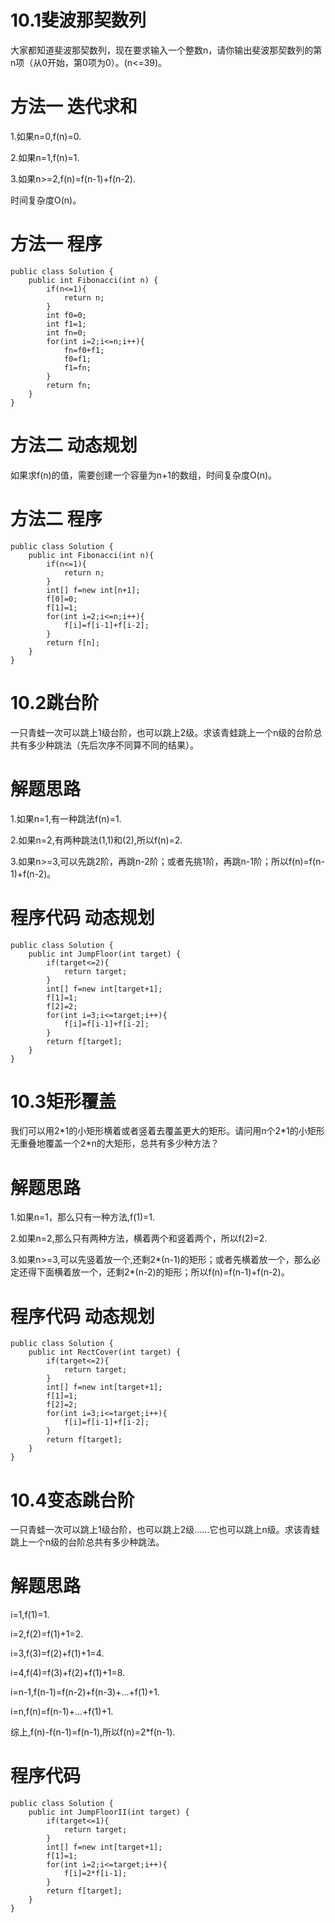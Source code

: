 # 10.1斐波那契数列
大家都知道斐波那契数列，现在要求输入一个整数n，请你输出斐波那契数列的第n项（从0开始，第0项为0）。(n<=39)。
# 方法一 迭代求和
1.如果n=0,f(n)=0.

2.如果n=1,f(n)=1.

3.如果n>=2,f(n)=f(n-1)+f(n-2).

时间复杂度O(n)。
# 方法一 程序
```
public class Solution {
    public int Fibonacci(int n) {
        if(n<=1){
            return n;
        }
        int f0=0;
        int f1=1;
        int fn=0;
        for(int i=2;i<=n;i++){
            fn=f0+f1;
            f0=f1;
            f1=fn;
        }
        return fn;
    }
}
```
# 方法二 动态规划
如果求f(n)的值，需要创建一个容量为n+1的数组，时间复杂度O(n)。
# 方法二 程序
```
public class Solution {
    public int Fibonacci(int n){
        if(n<=1){
            return n;
        }
        int[] f=new int[n+1];
        f[0]=0;
        f[1]=1;
        for(int i=2;i<=n;i++){
            f[i]=f[i-1]+f[i-2];
        }
        return f[n];
    }
}
```
# 10.2跳台阶
一只青蛙一次可以跳上1级台阶，也可以跳上2级。求该青蛙跳上一个n级的台阶总共有多少种跳法（先后次序不同算不同的结果）。
# 解题思路
1.如果n=1,有一种跳法f(n)=1.

2.如果n=2,有两种跳法(1,1)和(2),所以f(n)=2.

3.如果n>=3,可以先跳2阶，再跳n-2阶；或者先挑1阶，再跳n-1阶；所以f(n)=f(n-1)+f(n-2)。
# 程序代码 动态规划
```
public class Solution {
    public int JumpFloor(int target) {
        if(target<=2){
            return target;
        }
        int[] f=new int[target+1];
        f[1]=1;
        f[2]=2;
        for(int i=3;i<=target;i++){
            f[i]=f[i-1]+f[i-2];   
        }
        return f[target];
    }
}
```
# 10.3矩形覆盖
我们可以用2\*1的小矩形横着或者竖着去覆盖更大的矩形。请问用n个2\*1的小矩形无重叠地覆盖一个2\*n的大矩形，总共有多少种方法？
# 解题思路
1.如果n=1，那么只有一种方法,f(1)=1.

2.如果n=2,那么只有两种方法，横着两个和竖着两个，所以f(2)=2.

3.如果n>=3,可以先竖着放一个,还剩2*(n-1)的矩形；或者先横着放一个，那么必定还得下面横着放一个，还剩2*(n-2)的矩形；所以f(n)=f(n-1)+f(n-2)。
# 程序代码 动态规划
```
public class Solution {
    public int RectCover(int target) {
        if(target<=2){
            return target;
        }
        int[] f=new int[target+1];
        f[1]=1;
        f[2]=2;
        for(int i=3;i<=target;i++){
            f[i]=f[i-1]+f[i-2];
        }
        return f[target];
    }
}
```

# 10.4变态跳台阶
一只青蛙一次可以跳上1级台阶，也可以跳上2级……它也可以跳上n级。求该青蛙跳上一个n级的台阶总共有多少种跳法。
# 解题思路
i=1,f(1)=1.

i=2,f(2)=f(1)+1=2.

i=3,f(3)=f(2)+f(1)+1=4.

i=4,f(4)=f(3)+f(2)+f(1)+1=8.

i=n-1,f(n-1)=f(n-2)+f(n-3)+...+f(1)+1.

i=n,f(n)=f(n-1)+...+f(1)+1.

综上,f(n)-f(n-1)=f(n-1),所以f(n)=2\*f(n-1).

# 程序代码
```
public class Solution {
    public int JumpFloorII(int target) {
        if(target<=1){
            return target;
        }
        int[] f=new int[target+1];
        f[1]=1;
        for(int i=2;i<=target;i++){
            f[i]=2*f[i-1];
        }
        return f[target];
    }
}
```
